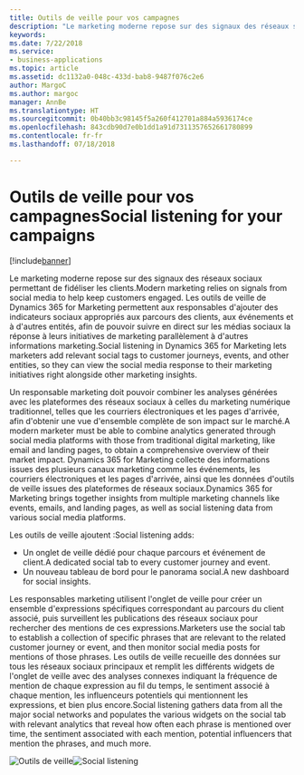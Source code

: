 ```yaml
---
title: Outils de veille pour vos campagnes
description: "Le marketing moderne repose sur des signaux des réseaux sociaux pour un engagement des clients plus rapproché."
keywords: 
ms.date: 7/22/2018
ms.service:
- business-applications
ms.topic: article
ms.assetid: dc1132a0-048c-433d-bab8-9487f076c2e6
author: MargoC
ms.author: margoc
manager: AnnBe
ms.translationtype: HT
ms.sourcegitcommit: 0b40bb3c98145f5a260f412701a884a5936174ce
ms.openlocfilehash: 843cdb90d7e0b1dd1a91d7311357652661780899
ms.contentlocale: fr-fr
ms.lasthandoff: 07/18/2018

---
```


# <a name="social-listening-for-your-campaigns"></a><span data-ttu-id="b416f-103">Outils de veille pour vos campagnes</span><span class="sxs-lookup"><span data-stu-id="b416f-103">Social listening for your campaigns</span></span>

[!include[banner](../../../includes/banner.md)]

<span data-ttu-id="b416f-104">Le marketing moderne repose sur des signaux des réseaux sociaux permettant de fidéliser les clients.</span><span class="sxs-lookup"><span data-stu-id="b416f-104">Modern marketing relies on signals from social media to help keep customers engaged.</span></span> <span data-ttu-id="b416f-105">Les outils de veille de Dynamics 365 for Marketing permettent aux responsables d'ajouter des indicateurs sociaux appropriés aux parcours des clients, aux événements et à d'autres entités, afin de pouvoir suivre en direct sur les médias sociaux la réponse à leurs initiatives de marketing parallèlement à d'autres informations marketing.</span><span class="sxs-lookup"><span data-stu-id="b416f-105">Social listening in Dynamics 365 for Marketing lets marketers add relevant social tags to customer journeys, events, and other entities, so they can view the social media response to their marketing initiatives right alongside other marketing insights.</span></span>

<span data-ttu-id="b416f-106">Un responsable marketing doit pouvoir combiner les analyses générées avec les plateformes des réseaux sociaux à celles du marketing numérique traditionnel, telles que les courriers électroniques et les pages d'arrivée, afin d'obtenir une vue d'ensemble complète de son impact sur le marché.</span><span class="sxs-lookup"><span data-stu-id="b416f-106">A modern marketer must be able to combine analytics generated through social media platforms with those from traditional digital marketing, like email and landing pages, to obtain a comprehensive overview of their market impact.</span></span> <span data-ttu-id="b416f-107">Dynamics 365 for Marketing collecte des informations issues des plusieurs canaux marketing comme les événements, les courriers électroniques et les pages d'arrivée, ainsi que les données d'outils de veille issues des plateformes de réseaux sociaux.</span><span class="sxs-lookup"><span data-stu-id="b416f-107">Dynamics 365 for Marketing brings together insights from multiple marketing channels like events, emails, and landing pages, as well as social listening data from various social media platforms.</span></span>

<span data-ttu-id="b416f-108">Les outils de veille ajoutent :</span><span class="sxs-lookup"><span data-stu-id="b416f-108">Social listening adds:</span></span>

- <span data-ttu-id="b416f-109">Un onglet de veille dédié pour chaque parcours et événement de client.</span><span class="sxs-lookup"><span data-stu-id="b416f-109">A dedicated social tab to every customer journey and event.</span></span>
- <span data-ttu-id="b416f-110">Un nouveau tableau de bord pour le panorama social.</span><span class="sxs-lookup"><span data-stu-id="b416f-110">A new dashboard for social insights.</span></span>

<span data-ttu-id="b416f-111">Les responsables marketing utilisent l'onglet de veille pour créer un ensemble d'expressions spécifiques correspondant au parcours du client associé, puis surveillent les publications des réseaux sociaux pour rechercher des mentions de ces expressions.</span><span class="sxs-lookup"><span data-stu-id="b416f-111">Marketers use the social tab to establish a collection of specific phrases that are relevant to the related customer journey or event, and then monitor social media posts for mentions of those phrases.</span></span> <span data-ttu-id="b416f-112">Les outils de veille recueille des données sur tous les réseaux sociaux principaux et remplit les différents widgets de l'onglet de veille avec des analyses connexes indiquant la fréquence de mention de chaque expression au fil du temps, le sentiment associé à chaque mention, les influenceurs potentiels qui mentionnent les expressions, et bien plus encore.</span><span class="sxs-lookup"><span data-stu-id="b416f-112">Social listening gathers data from all the major social networks and populates the various widgets on the social tab with relevant analytics that reveal how often each phrase is mentioned over time, the sentiment associated with each mention, potential influencers that mention the phrases, and much more.</span></span>

<span data-ttu-id="b416f-113">![Outils de veille](media/SocialListening.png  "Outils de veille")</span><span class="sxs-lookup"><span data-stu-id="b416f-113">![Social listening](media/SocialListening.png  "Social listening")</span></span>


<!--
### Who uses this feature
Marketers, marketing managers, brand managers, and event managers
### Setup required
Administrators can easily set up and configure the feature in the app settings.
-->


